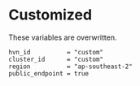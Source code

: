 # Customized

These variables are overwritten.

```hcl
hvn_id          = "custom"
cluster_id      = "custom"
region          = "ap-southeast-2"
public_endpoint = true
```
